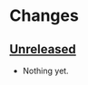 # Changes

## [Unreleased]
- Nothing yet.

[Unreleased]: https://github.com/gesedels/sonte/tree/main
